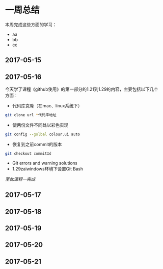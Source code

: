 # 一周总结
本周完成这些方面的学习：
* aa
* bb
* cc
## 2017-05-15
## 2017-05-16
今天学了课程《github使用》的第一部分的1.21到1.29的内容，主要包括以下几个方面：
* 代码库克隆（在mac、linux系统下）
```bash
git clone url *代码库地址
```
* 使两份文件不同处以彩色实现
```bash
git config --golbal colour.ui auto
```
* 恢复到之前commit的版本
```bash
git checkout commitId
```
* Git errors and warning solutions
* 1.29zaiwindows环境下设置Git Bash

*至此课程一完成*
## 2017-05-17
## 2017-05-18
## 2017-05-19
## 2017-05-20
## 2017-05-21
